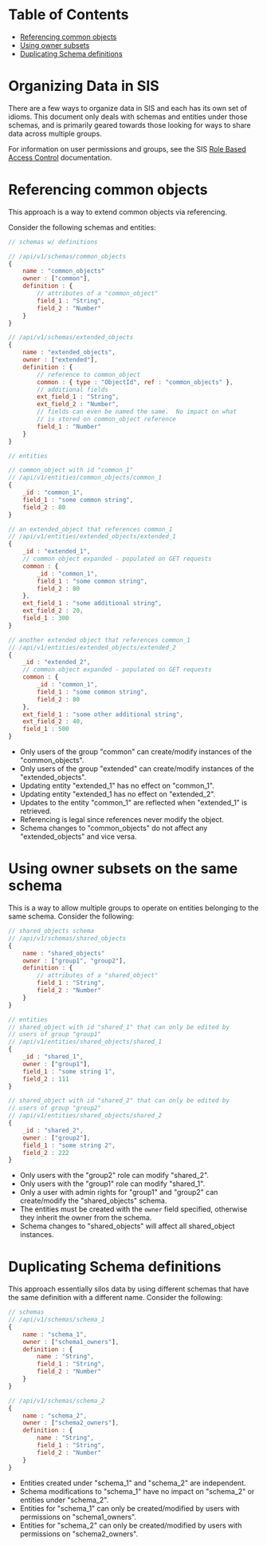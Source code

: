 Table of Contents
=================

- [Referencing common objects](#referencing-common-objects)
- [Using owner subsets](#using-owner-subsets-on-the-same-schema)
- [Duplicating Schema definitions](#duplicating-schema-definitions)

Organizing Data in SIS
======================

There are a few ways to organize data in SIS and each has its own set of
idioms.  This document only deals with schemas and entities under those
schemas, and is primarily geared towards those looking for ways to
share data across multiple groups.

For information on user permissions and groups, see the SIS
[Role Based Access Control](./rbac.md) documentation.

# Referencing common objects

This approach is a way to extend common objects via referencing.

Consider the following schemas and entities:

```javascript
// schemas w/ definitions

// /api/v1/schemas/common_objects
{
    name : "common_objects"
    owner : ["common"],
    definition : {
        // attributes of a "common_object"
        field_1 : "String",
        field_2 : "Number"
    }
}

// /api/v1/schemas/extended_objects
{
    name : "extended_objects",
    owner : ["extended"],
    definition : {
        // reference to common_object
        common : { type : "ObjectId", ref : "common_objects" },
        // additional fields
        ext_field_1 : "String",
        ext_field_2 : "Number",
        // fields can even be named the same.  No impact on what
        // is stored on common_object reference
        field_1 : "Number"
    }
}

// entities

// common_object with id "common_1"
// /api/v1/entities/common_objects/common_1
{
    _id : "common_1",
    field_1 : "some common string",
    field_2 : 80
}

// an extended_object that references common_1
// /api/v1/entities/extended_objects/extended_1
{
    _id : "extended_1",
    // common object expanded - populated on GET requests
    common : {
        _id : "common_1",
        field_1 : "some common string",
        field_2 : 80
    },
    ext_field_1 : "some additional string",
    ext_field_2 : 20,
    field_1 : 300
}

// another extended object that references common_1
// /api/v1/entities/extended_objects/extended_2
{
    _id : "extended_2",
    // common object expanded - populated on GET requests
    common : {
        _id : "common_1",
        field_1 : "some common string",
        field_2 : 80
    },
    ext_field_1 : "some other additional string",
    ext_field_2 : 40,
    field_1 : 500
}

```

* Only users of the group "common" can create/modify instances of the "common_objects".
* Only users of the group "extended" can create/modify instances of the "extended_objects".
* Updating entity "extended_1" has no effect on "common_1".
* Updating entity "extended_1 has no effect on "extended_2".
* Updates to the entity "common_1" are reflected when "extended_1" is retrieved.
* Referencing is legal since references never modify the object.
* Schema changes to "common_objects" do not affect any "extended_objects" and vice versa.

# Using owner subsets on the same schema

This is a way to allow multiple groups to operate on entities belonging to the same schema.
Consider the following:

```javascript
// shared_objects schema
// /api/v1/schemas/shared_objects
{
    name : "shared_objects"
    owner : ["group1", "group2"],
    definition : {
        // attributes of a "shared_object"
        field_1 : "String",
        field_2 : "Number"
    }
}

// entities
// shared_object with id "shared_1" that can only be edited by
// users of group "group1"
// /api/v1/entities/shared_objects/shared_1
{
    _id : "shared_1",
    owner : ["group1"],
    field_1 : "some string 1",
    field_2 : 111
}

// shared_object with id "shared_2" that can only be edited by
// users of group "group2"
// /api/v1/entities/shared_objects/shared_2
{
    _id : "shared_2",
    owner : ["group2"],
    field_1 : "some string 2",
    field_2 : 222
}
```

* Only users with the "group2" role can modify "shared_2".
* Only users with the "group1" role can modify "shared_1".
* Only a user with admin rights for "group1" and "group2" can create/modify the "shared_objects" schema.
* The entities must be created with the `owner` field specified, otherwise they inherit the owner from the schema.
* Schema changes to "shared_objects" will affect all shared_object instances.


# Duplicating Schema definitions

This approach essentially silos data by using different schemas that have the same definition with a different name.
Consider the following:

```javascript
// schemas
// /api/v1/schemas/schema_1
{
    name : "schema_1",
    owner : ["schema1_owners"],
    definition : {
        name : "String",
        field_1 : "String",
        field_2 : "Number"
    }
}

// /api/v1/schemas/schema_2
{
    name : "schema_2",
    owner : ["schema2_owners"],
    definition : {
        name : "String",
        field_1 : "String",
        field_2 : "Number"
    }
}
```

* Entities created under "schema_1" and "schema_2" are independent.
* Schema modifications to "schema_1" have no impact on "schema_2" or entities under "schema_2".
* Entities for "schema_1" can only be created/modified by users with permissions on "schema1_owners".
* Entities for "schema_2" can only be created/modified by users with permissions on "schema2_owners".

